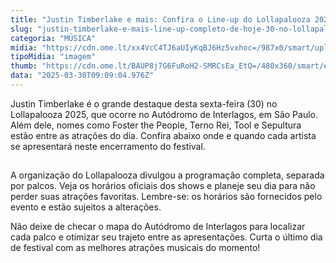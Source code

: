 ```yaml
---
title: "Justin Timberlake e mais: Confira o Line-up do Lollapalooza 2025 para Hoje, 30 de Março"
slug: "justin-timberlake-e-mais-line-up-completo-de-hoje-30-no-lollapalooza-2025"
categoria: "MÚSICA"
midia: "https://cdn.ome.lt/xx4VcC4TJ6aUIyKqBJ6Hz5vxhoc=/987x0/smart/uploads/conteudo/fotos/justin.png"
tipoMidia: "imagem"
thumb: "https://cdn.ome.lt/BAUP8j7G6FuRoH2-SMRCsEa_EtQ=/480x360/smart/extras/conteudos/justin_rArvWql.png"
data: "2025-03-30T09:09:04.976Z"
---
```


Justin Timberlake é o grande destaque desta sexta-feira (30) no Lollapalooza 2025, que ocorre no Autódromo de Interlagos, em São Paulo. Além dele, nomes como Foster the People, Terno Rei, Tool e Sepultura estão entre as atrações do dia. Confira abaixo onde e quando cada artista se apresentará neste encerramento do festival.

![Imagem da notícia](data:image/png;base64,iVBORw0KGgoAAAANSUhEUgAAAAEAAAABCAQAAAC1HAwCAAAAC0lEQVR42mNkYAAAAAYAAjCB0C8AAAAASUVORK5CYII=)

A organização do Lollapalooza divulgou a programação completa, separada por palcos. Veja os horários oficiais dos shows e planeje seu dia para não perder suas atrações favoritas. Lembre-se: os horários são fornecidos pelo evento e estão sujeitos a alterações.

Não deixe de checar o mapa do Autódromo de Interlagos para localizar cada palco e otimizar seu trajeto entre as apresentações. Curta o último dia de festival com as melhores atrações musicais do momento!